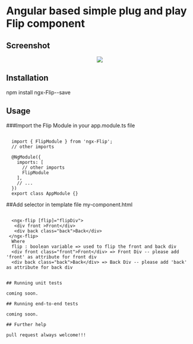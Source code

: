 

# Angular based simple plug and play Flip component

## Screenshot
<p align="center">
<img src ="https://github.com/ritsrivastava01/ngxFlip/blob/master/Flip.gif" /></p>

## Installation
npm install ngx-Flip--save

## Usage
###Import the Flip Module in your app.module.ts file
```
  
  import { FlipModule } from 'ngx-Flip';
  // other imports 
  
  @NgModule({
    imports: [
      // other imports 
      FlipModule
    ],
    // ...
  })
  export class AppModule {}

```
##Add selector in template file my-component.html
```
  
  <ngx-flip [flip]="flipDiv">
   <div front >Front</div>
   <div back class="back">Back</div>
 </ngx-flip>
  Where
  flip : boolean variable => used to flip the front and back div
  <div front class="front">Front</div> => Front Div -- please add 'front' as attribute for front div
  <div back class="back">Back</div> => Back Div -- please add 'back' as attribute for back div


## Running unit tests

coming soon. 

## Running end-to-end tests

coming soon.

## Further help

pull request always welcome!!!
